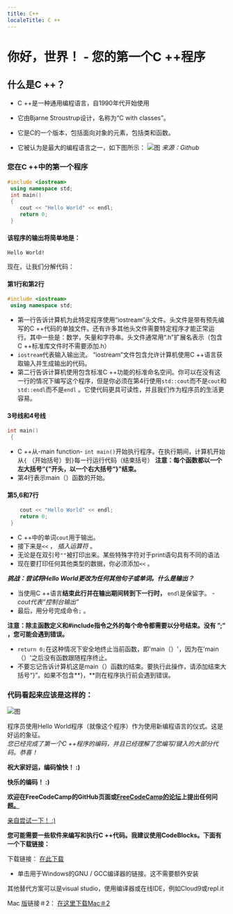 ```yaml
---
title: C++
localeTitle: C ++
---
```

# 你好，世界！ - 您的第一个C ++程序

## 什么是C ++？

*   C ++是一种通用编程语言，自1990年代开始使用
    
*   它由Bjarne Stroustrup设计，名称为“C with classes”。
    
*   它是C的一个版本，包括面向对象的元素，包括类和函数。
    
*   它被认为是最大的编程语言之一，如下图所示： ![图](http://static1.businessinsider.com/image/59deb30392406c21008b6148-1200/for-bonus-points-heres-the-chart-showing-these-languages-relative-popularity.jpg) _来源：Github_
    

### 您在C ++中的第一个程序

```cpp
#include <iostream> 
 using namespace std; 
 int main() 
 { 
    cout << "Hello World" << endl; 
    return 0; 
 } 
```

#### 该程序的输出将简单地是：
```
Hello World! 
```

现在，让我们分解代码：

#### 第1行和第2行

```cpp
#include <iostream> 
 using namespace std; 
```

*   第一行告诉计算机为此特定程序使用“iostream”头文件。头文件是带有预先编写的C ++代码的单独文件。还有许多其他头文件需要特定程序才能正常运行。其中一些是：数学，矢量和字符串。头文件通常用“.h”扩展名表示（包含C ++标准库文件时不需要添加.h）
*   `iostream`代表输入输出流。 “iostream”文件包含允许计算机使用C ++语言获取输入并生成输出的代码。
*   第二行告诉计算机使用包含标准C ++功能的标准命名空间。你可以在没有这一行的情况下编写这个程序，但是你必须在第4行使用`std::cout`而不是`cout`和`std::endl`而不是`endl` 。它使代码更具可读性，并且我们作为程序员的生活更容易。

#### 3号线和4号线

```cpp
int main() 
 { 
```

*   C ++从-main function- `int main()`开始执行程序。在执行期间，计算机开始从`{` （开始括号）到`}`每一行运行代码（结束括号） **注意：每个函数都以一个左大括号“{”开头，以一个右大括号“}”结束。**
*   第4行表示main（）函数的开始。

#### 第5,6和7行

```cpp
    cout << "Hello World" << endl; 
    return 0; 
 } 
```

*   C ++中的单词`cout`用于输出。
*   接下来是`<<` ， _插入运算符_ 。
*   无论是在双引号`""`被打印出来。某些特殊字符对于print语句具有不同的语法
*   现在要打印任何其他类型的数据，你必须添加`<<` 。

**_挑战：尝试将Hello World更改为任何其他句子或单词。什么是输出？_**

*   当使用C ++语言**结束此行并在输出期间转到下一行时，** `endl`是保留字。 - _cout代表“控制台输出”_
*   最后，用分号完成命令`;` 。

**注意：除主函数定义和#include指令之外的每个命令都需要以分号结束。没有 ”;” ，您可能会遇到错误。**

*   `return 0;`在这种情况下安全地终止当前函数，即'main（）'，因为在'main（）'之后没有函数跟随程序终止。
*   不要忘记告诉计算机这是main（）函数的结束。要执行此操作，请添加结束大括号“}”。如果不包含**}，**则在程序执行前会遇到错误。

### 代码看起来应该是这样的：

![图](https://i.imgur.com/d1liGwI.png)

程序员使用Hello World程序（就像这个程序）作为使用新编程语言的仪式。这是好运的象征。  
_您已经完成了第一个C ++程序的编码，并且已经理解了您编写/键入的大部分代码。恭喜！_

**祝大家好运，编码愉快！ :)**

**快乐的编码！ :)**

**欢迎在FreeCodeCamp的GitHub页面或[FreeCodeCamp的论坛](https://forum.freecodecamp.org/)上提出任何问题[。](https://forum.freecodecamp.org/)**

[亲自尝试一下！ :)](https://repl.it/L4k3)

**您可能需要一些软件来编写和执行C ++代码。我建议使用CodeBlocks。下面有一个下载链接：**

下载链接： [在此下载](http://www.codeblocks.org/downloads/26)

*   单击用于Windows的GNU / GCC编译器的链接。这不需要额外安装

其他替代方案可以是visual studio，使用编译器或在线IDE，例如Cloud9或repl.it

Mac [版](https://developer.apple.com/xcode/)链接＃2： [在这里下载Mac＃2](https://developer.apple.com/xcode/)
